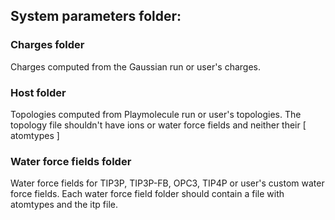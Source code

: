 ## System parameters folder:

### Charges folder
Charges computed from the Gaussian run or user's charges.

### Host folder
Topologies computed from Playmolecule run or user's topologies. The topology file shouldn't have ions or water force fields and neither their [ atomtypes ]

### Water force fields folder
Water force fields for TIP3P, TIP3P-FB, OPC3, TIP4P or user's custom water force fields.
Each water force field folder should contain a file with atomtypes and the itp file. 
